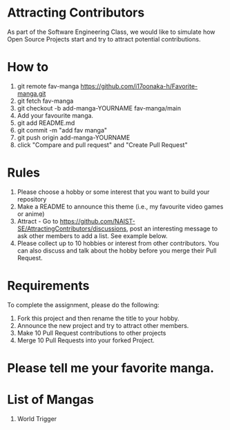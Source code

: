 # Attracting Contributors

As part of the Software Engineering Class, we would like to simulate how 
Open Source Projects start and try to attract potential contributions.

# How to

1. git remote fav-manga https://github.com/i17oonaka-h/Favorite-manga.git
2. git fetch fav-manga
3. git checkout -b add-manga-YOURNAME fav-manga/main
4. Add your favourite manga.
5. git add README.md
6. git commit -m "add fav manga"
7. git push origin add-manga-YOURNAME
8. click "Compare and pull request" and "Create Pull Request"

# Rules

1. Please choose a hobby or some interest that you want to build your 
repository
2. Make a README to announce this theme (i.e., my favourite video games or 
anime)
3. Attract - Go to 
https://github.com/NAIST-SE/AttractingContributors/discussions, post an 
interesting message to ask other members to add a list. See example below.
4. Please collect up to 10 hobbies or interest from other contributors. 
You can also discuss and talk about the hobby before you merge their Pull 
Request.

# Requirements

To complete the assignment, please do the following:

1. Fork this project and then rename the title to your hobby.
2. Announce the new project and try to attract other members.
3. Make 10 Pull Request contributions to other projects
4. Merge 10 Pull Requests into your forked Project.
 # Please tell me your favorite manga.

# List of Mangas
1. World Trigger
